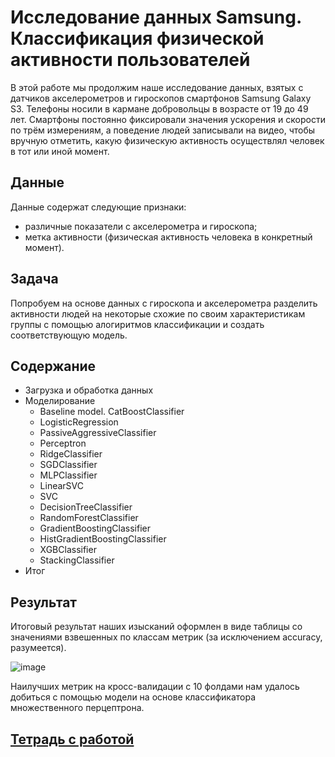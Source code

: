 # Исследование данных Samsung. Классификация физической активности пользователей

В этой работе мы продолжим наше исследование данных, взятых с датчиков акселерометров и гироскопов смартфонов Samsung Galaxy S3.
Телефоны носили в кармане добровольцы в возрасте от 19 до 49 лет. Смартфоны постоянно фиксировали значения ускорения и скорости
по трём измерениям, а поведение людей записывали на видео, чтобы вручную отметить, какую физическую активность осуществлял
человек в тот или иной момент.

## Данные

Данные содержат следующие признаки:
- различные показатели с акселерометра и гироскопа;
- метка активности (физическая активность человека в конкретный момент).

## Задача

Попробуем на основе данных с гироскопа и акселерометра разделить активности людей на некоторые схожие по своим
характеристикам группы с помощью алогиритмов классификации и создать соответствующую модель.

## Содержание

- Загрузка и обработка данных
- Моделирование
  * Baseline model. CatBoostClassifier
  * LogisticRegression
  * PassiveAggressiveClassifier
  * Perceptron
  * RidgeClassifier
  * SGDClassifier
  * MLPClassifier
  * LinearSVC
  * SVC
  * DecisionTreeClassifier
  * RandomForestClassifier
  * GradientBoostingClassifier
  * HistGradientBoostingClassifier
  * XGBClassifier
  * StackingClassifier
- Итог

## Результат

Итоговый результат наших изысканий оформлен в виде таблицы со значениями взвешенных по классам метрик (за исключением accuracy, разумеется).

![image](https://github.com/khav-i/ml_works/assets/126453765/271bf878-e4ad-40fc-bdc3-736b3c960ae1)

Наилучших метрик на кросс-валидации с 10 фолдами нам удалось добиться с помощью модели на основе классификатора множественного перцептрона.

## [Тетрадь с работой](https://github.com/khav-i/ml_works/blob/master/Physical%20activity%20classification/physical%20activity%20classification.ipynb)
